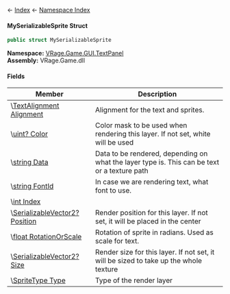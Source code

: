 ← [Index](Api-Index) ← [Namespace Index](Namespace-Index)

#### MySerializableSprite Struct

```csharp
public struct MySerializableSprite
```

**Namespace:** [VRage.Game.GUI.TextPanel](VRage.Game.GUI.TextPanel)  
**Assembly:** VRage.Game.dll

#### Fields

|Member|Description|
|---|---|
|\\[TextAlignment Alignment](VRage.Game.GUI.TextPanel.MySerializableSprite.Alignment)|Alignment for the text and sprites.|
|\\[uint? Color](VRage.Game.GUI.TextPanel.MySerializableSprite.Color)|Color mask to be used when rendering this layer. If not set, white will be used|
|\\[string Data](VRage.Game.GUI.TextPanel.MySerializableSprite.Data)|Data to be rendered, depending on what the layer type is. This can be text or a texture path|
|\\[string FontId](VRage.Game.GUI.TextPanel.MySerializableSprite.FontId)|In case we are rendering text, what font to use.|
|\\[int Index](VRage.Game.GUI.TextPanel.MySerializableSprite.Index)||
|\\[SerializableVector2? Position](VRage.Game.GUI.TextPanel.MySerializableSprite.Position)|Render position for this layer. If not set, it will be placed in the center|
|\\[float RotationOrScale](VRage.Game.GUI.TextPanel.MySerializableSprite.RotationOrScale)|Rotation of sprite in radians. Used as scale for text.|
|\\[SerializableVector2? Size](VRage.Game.GUI.TextPanel.MySerializableSprite.Size)|Render size for this layer. If not set, it will be sized to take up the whole texture|
|\\[SpriteType Type](VRage.Game.GUI.TextPanel.MySerializableSprite.Type)|Type of the render layer|

